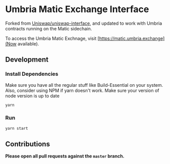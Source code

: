 # Umbria Matic Exchange Interface

Forked from [Uniswap/uniswap-interface](https://github.com/Uniswap/uniswap-interface), and updated to work with Umbria contracts running on the Matic sidechain.

To access the Umbria Matic Exchnage, visit [https://matic.umbria.exchange](Now available).

## Development

### Install Dependencies

Make sure you have all the regular stuff like Build-Essential on your system. Also, consider using NPM if yarn doesn't work. Make sure your version of node version is up to date 

```bash
yarn
```

### Run

```bash
yarn start
```

## Contributions

**Please open all pull requests against the `master` branch.** 
